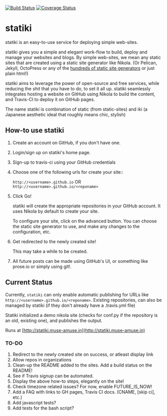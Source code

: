 [![Build Status](https://travis-ci.org/punchagan/statiki.png?branch=master)](https://travis-ci.org/punchagan/statiki)
[![Coverage Status](https://coveralls.io/repos/punchagan/statiki/badge.png?branch=master)](https://coveralls.io/r/punchagan/statiki?branch=master)

statiki
=======

statiki is an easy-to-use service for deploying simple web-sites.

statiki gives you a simple and elegant work-flow to build, deploy and
manage your websites and blogs.  By simple web-sites, we mean any
static sites that are created using a static site generator like
Nikola.  (Or Pelican, Jekyll, OctoPress or any of the
[hundreds of static site generators](http://staticsitegenerators.net/)
or just plain html!)

statiki aims to leverage the power of open-source and free services,
while reducing the *shit* that you have to do, to set it all
up. statiki seamlessly integrates hosting a website on GitHub using
Nikola to build the content, and Travis-CI to deploy it on GitHub
pages.

The name statiki is combination of static (from static-sites) and iki
(a Japanese aesthetic ideal that roughly means chic, stylish)

## How-to use statiki ##

1. Create an account on GitHub, if you don't have one.
2. Login/sign up on statiki's home page.
3. Sign-up to travis-ci using your GitHub credentials
4. Choose one of the following urls for create your site::

    `http://<username>.github.io` OR `http://<username>.github.io/<reponame>`

5. Click Go!

    statiki will create the appropriate repositories in your GitHub
    account.  It uses Nikola by default to create your site.

    To configure your site, click on the advanced button.  You can
    choose the static site generator to use, and make any changes to
    the configuration, etc.

6. Get redirected to the newly created site!

    This may take a while to be created.

7. All future posts can be made using GitHub's UI, or something like
   prose.io or simply using git!.

## Current Status ##

Currently, `statiki` can only enable automatic publishing for URLs like
`http://<username>.github.io/<reponame>`.  Existing repositories,
can also be managed by statiki (if they don't already have a .travis.yml file)

Statiki initialized a demo nikola site (checks for conf.py if the repository
is an old, existing one), and publishes the output.

Runs at [http://statiki.muse-amuse.in](http://statiki.muse-amuse.in)

### TO-DO ###

1. Redirect to the newly created site on success, or atleast display link
1. Allow repos in organizations
1. Clean-up the README added to the sites. Add a build status on the README!
1. See if Travis signup can be automated.
1. Display the above how-to steps, elegantly on the site!
1. Check timezone related issues?  For now, enable FUTURE_IS_NOW!
1. Add a FAQ with links to GH pages, Travis CI docs. (CNAME, [skip ci], etc.)
1. Add javascript tests?
1. Add tests for the bash script?

